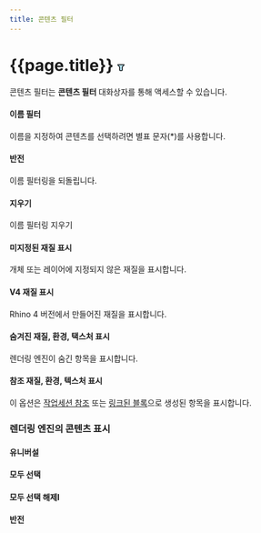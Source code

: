```yaml
---
title: 콘텐츠 필터
---
```

<!-- This is an linked from material-editor.html page -->

# {{page.title}} ![images/contentfilter.png](images/contentfilter.png)
콘텐츠 필터는 **콘텐츠 필터** 대화상자를 통해 액세스할 수 있습니다.

#### 이름 필터
이름을 지정하여 콘텐츠를 선택하려면 별표 문자(*)를 사용합니다.

#### 반전
이름 필터링을 되돌립니다.

#### 지우기
이름 필터링 지우기

#### 미지정된 재질 표시
개체 또는 레이어에 지정되지 않은 재질을 표시합니다.

#### V4 재질 표시
Rhino 4 버전에서 만들어진 재질을 표시합니다.

#### 숨겨진 재질, 환경, 택스처 표시
렌더링 엔진이 숨긴 항목을 표시합니다.

#### 참조 재질, 환경, 텍스처 표시
이 옵션은 [작업세션 참조](worksession.html) 또는 [링크된 블록](insert.htm)으로 생성된 항목을 표시합니다.

### 렌더링 엔진의 콘텐츠 표시

#### 유니버설

####  **모두 선택**

####  **모두 선택 해제l**

#### **반전**
